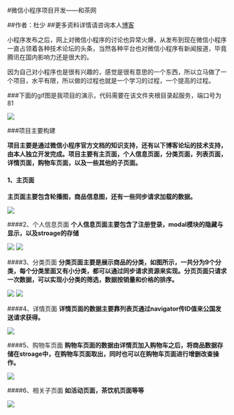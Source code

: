 #微信小程序项目开发——和茶网

##作者：杜少
##更多资料详情请咨询本人[博客](http://www.takozhang.cn)

小程序发布之后，网上对微信小程序的讨论也异常火爆，从发布到现在微信小程序一直占领着各种技术论坛的头条，当然各种平台也对微信小程序有新闻报道，毕竟腾讯在国内影响力还是很大的。

因为自己对小程序也是很有兴趣的，感觉是很有意思的一个东西，所以立马做了一个项目，水平有限，所以做的过程也就是一个学习的过程，一个提高的过程。

###下面的gif图是我项目的演示，代码需要在该文件夹根目录起服务，端口号为81

![](https://github.com/dushao103500/WeChat-hecha-project/tree/master/wechat-hecha-project.gif)

###项目主要构建

**项目主要是通过微信小程序官方文档的知识支持，还有以下博客论坛的技术支持，由本人独立开发完成。项目主要有主页面，个人信息页面，分类页面，列表页面，详情页面，购物车页面，以及一些其他的子页面。**


#### 1、主页面 
**主页面主要包含轮播图，商品信息图，还有一些同步请求加载的数据。**

![](http://oe51jhwvd.bkt.clouddn.com/wechat-index.jpg)

####2、个人信息页面
**个人信息页面主要包含了注册登录，modal模块的隐藏与显示，以及stroage的存储**

![](http://oe51jhwvd.bkt.clouddn.com/hecha-info.jpg)
![](http://oe51jhwvd.bkt.clouddn.com/hecha-login.jpg)

####3、分类页面
**分类页面主要是展示商品的分类，如图所示，一共分为9个分类，每个分类里面又有小分类，都可以通过同步请求资源来实现。分页页面只请求一次数据，可以实现小分类的筛选，数据按销量和价格的排序。**

![](http://oe51jhwvd.bkt.clouddn.com/wechat-sortMenu.jpg)
![](http://oe51jhwvd.bkt.clouddn.com/wechat-sort.jpg)

####4、详情页面
**详情页面的数据主要靠列表页通过navigator传ID值来公国发送请求获得。**

![](http://oe51jhwvd.bkt.clouddn.com/wechatdetail.jpg)

####5、购物车页面
**购物车页面的数据由详情页加入购物车之后，将商品数据存储在stroage中，在购物车页面取出，同时也可以在购物车页面进行增删改查操作。**

![](http://oe51jhwvd.bkt.clouddn.com/hecha-shoppingCar.jpg)

####6、相关子页面
**如活动页面，茶饮机页面等等**

![](http://oe51jhwvd.bkt.clouddn.com/wechatmachine.jpg)

